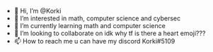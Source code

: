 - 👋 Hi, I’m @Korki
- 👀 I’m interested in math, computer science and cybersec
- 🌱 I’m currently learning math and computer science
- 💞️ I’m looking to collaborate on idk why tf is there a heart emoji???
- 📫 How to reach me u can have my discord Korki#5109

<!---
KorkinetHashmali/KorkinetHashmali is a ✨ special ✨ repository because its `README.md` (this file) appears on your GitHub profile.
You can click the Preview link to take a look at your changes.
--->
